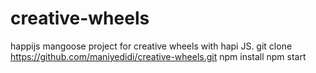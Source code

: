 # creative-wheels
happijs mangoose project for creative wheels with hapi JS.
git clone https://github.com/maniyedidi/creative-wheels.git
npm install
npm start
